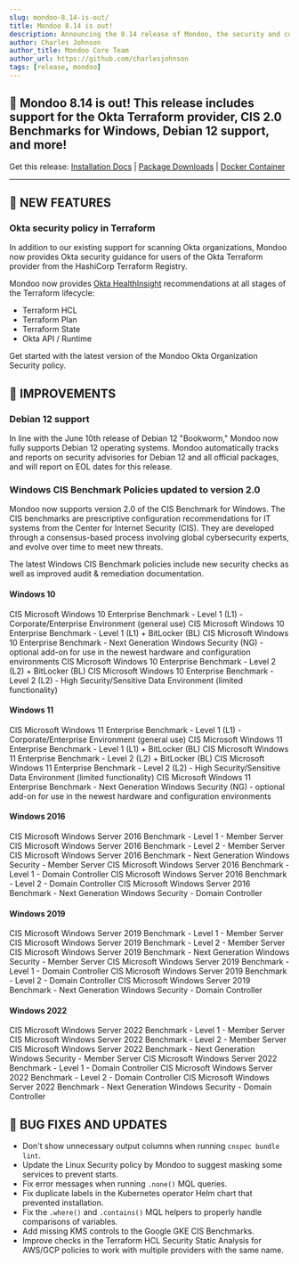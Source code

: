 ```yaml
---
slug: mondoo-8.14-is-out/
title: Mondoo 8.14 is out!
description: Announcing the 8.14 release of Mondoo, the security and compliance platform that prioritizes risks that matter most in your infrastructure.
author: Charles Johnson
author_title: Mondoo Core Team
author_url: https://github.com/charlesjohnson
tags: [release, mondoo]
---
```


## 🥳 Mondoo 8.14 is out! This release includes support for the Okta Terraform provider, CIS 2.0 Benchmarks for Windows, Debian 12 support, and more!

Get this release: [Installation Docs](/cnspec/) | [Package Downloads](https://releases.mondoo.com/cnspec/) | [Docker Container](https://hub.docker.com/r/mondoo/cnspec)

---

## 🎉 NEW FEATURES

### Okta security policy in Terraform

In addition to our existing support for scanning Okta organizations, Mondoo now provides Okta security guidance for users of the Okta Terraform provider from the HashiCorp Terraform Registry.

Mondoo now provides [Okta HealthInsight](https://help.okta.com/en-us/Content/Topics/Security/healthinsight/healthinsight.htm) recommendations at all stages of the Terraform lifecycle:

- Terraform HCL
- Terraform Plan
- Terraform State
- Okta API / Runtime

Get started with the latest version of the Mondoo Okta Organization Security policy.

## 🧹 IMPROVEMENTS

### Debian 12 support

In line with the June 10th release of Debian 12 "Bookworm," Mondoo now fully supports Debian 12 operating systems. Mondoo automatically tracks and reports on security advisories for Debian 12 and all official packages, and will report on EOL dates for this release.

### Windows CIS Benchmark Policies updated to version 2.0

Mondoo now supports version 2.0 of the CIS Benchmark for Windows. The CIS benchmarks are prescriptive configuration recommendations for IT systems from the Center for Internet Security (CIS). They are developed through a consensus-based process involving global cybersecurity experts, and evolve over time to meet new threats.

The latest Windows CIS Benchmark policies include new security checks as well as improved audit & remediation documentation.

#### Windows 10

CIS Microsoft Windows 10 Enterprise Benchmark - Level 1 (L1) - Corporate/Enterprise Environment (general use)
CIS Microsoft Windows 10 Enterprise Benchmark - Level 1 (L1) + BitLocker (BL)
CIS Microsoft Windows 10 Enterprise Benchmark - Next Generation Windows Security (NG) - optional add-on for use in the newest hardware and configuration environments
CIS Microsoft Windows 10 Enterprise Benchmark - Level 2 (L2) + BitLocker (BL)
CIS Microsoft Windows 10 Enterprise Benchmark - Level 2 (L2) - High Security/Sensitive Data Environment (limited functionality)

#### Windows 11

CIS Microsoft Windows 11 Enterprise Benchmark - Level 1 (L1) - Corporate/Enterprise Environment (general use)
CIS Microsoft Windows 11 Enterprise Benchmark - Level 1 (L1) + BitLocker (BL)
CIS Microsoft Windows 11 Enterprise Benchmark - Level 2 (L2) + BitLocker (BL)
CIS Microsoft Windows 11 Enterprise Benchmark - Level 2 (L2) - High Security/Sensitive Data Environment (limited functionality)
CIS Microsoft Windows 11 Enterprise Benchmark - Next Generation Windows Security (NG) - optional add-on for use in the newest hardware and configuration environments

#### Windows 2016

CIS Microsoft Windows Server 2016 Benchmark - Level 1 - Member Server
CIS Microsoft Windows Server 2016 Benchmark - Level 2 - Member Server
CIS Microsoft Windows Server 2016 Benchmark - Next Generation Windows Security - Member Server
CIS Microsoft Windows Server 2016 Benchmark - Level 1 - Domain Controller
CIS Microsoft Windows Server 2016 Benchmark - Level 2 - Domain Controller
CIS Microsoft Windows Server 2016 Benchmark - Next Generation Windows Security - Domain Controller

#### Windows 2019

CIS Microsoft Windows Server 2019 Benchmark - Level 1 - Member Server
CIS Microsoft Windows Server 2019 Benchmark - Level 2 - Member Server
CIS Microsoft Windows Server 2019 Benchmark - Next Generation Windows Security - Member Server
CIS Microsoft Windows Server 2019 Benchmark - Level 1 - Domain Controller
CIS Microsoft Windows Server 2019 Benchmark - Level 2 - Domain Controller
CIS Microsoft Windows Server 2019 Benchmark - Next Generation Windows Security - Domain Controller

#### Windows 2022

CIS Microsoft Windows Server 2022 Benchmark - Level 1 - Member Server
CIS Microsoft Windows Server 2022 Benchmark - Level 2 - Member Server
CIS Microsoft Windows Server 2022 Benchmark - Next Generation Windows Security - Member Server
CIS Microsoft Windows Server 2022 Benchmark - Level 1 - Domain Controller
CIS Microsoft Windows Server 2022 Benchmark - Level 2 - Domain Controller
CIS Microsoft Windows Server 2022 Benchmark - Next Generation Windows Security - Domain Controller

## 🐛 BUG FIXES AND UPDATES

- Don't show unnecessary output columns when running `cnspec bundle lint`.
- Update the Linux Security policy by Mondoo to suggest masking some services to prevent starts.
- Fix error messages when running `.none()` MQL queries.
- Fix duplicate labels in the Kubernetes operator Helm chart that prevented installation.
- Fix the `.where()` and `.contains()` MQL helpers to properly handle comparisons of variables.
- Add missing KMS controls to the Google GKE CIS Benchmarks.
- Improve checks in the Terraform HCL Security Static Analysis for AWS/GCP policies to work with multiple providers with the same name.
